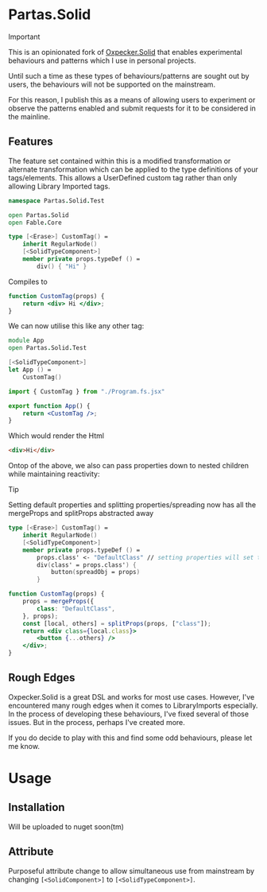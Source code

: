 # Partas.Solid

> [!IMPORTANT]
> This is an opinionated fork of [Oxpecker.Solid](https://github.com/lanayx/Oxpecker) that
> enables experimental behaviours and patterns which I use in personal projects.
> 
> Until such a time as these types of behaviours/patterns are sought out by users, the behaviours
> will not be supported on the mainstream.
> 
> For this reason, I publish this as a means of allowing users to experiment or observe the patterns
> enabled and submit requests for it to be considered in the mainline.

## Features

The feature set contained within this is a modified transformation or alternate transformation
which can be applied to the type definitions of your tags/elements. This allows a UserDefined custom tag rather than only allowing Library Imported tags.

```fsharp
namespace Partas.Solid.Test

open Partas.Solid
open Fable.Core

type [<Erase>] CustomTag() =
    inherit RegularNode()
    [<SolidTypeComponent>]
    member private props.typeDef () =
        div() { "Hi" }
```

Compiles to

```jsx
function CustomTag(props) {
    return <div> Hi </div>;
}
```

We can now utilise this like any other tag:

```fsharp
module App
open Partas.Solid.Test

[<SolidTypeComponent>]
let App () =
    CustomTag()
```
```jsx
import { CustomTag } from "./Program.fs.jsx"

export function App() {
    return <CustomTag />;
}
```

Which would render the Html

```html
<div>Hi</div>
```

Ontop of the above, we also can pass properties down to nested children while maintaining reactivity:

> [!TIP]
> Setting default properties and splitting properties/spreading now has all the mergeProps and splitProps abstracted away

```fsharp
type [<Erase>] CustomTag() =
    inherit RegularNode()
    [<SolidTypeComponent>]
    member private props.typeDef () =
        props.class' <- "DefaultClass" // setting properties will set the 'default'
        div(class' = props.class') {
            button(spreadObj = props)
        }
```
```jsx
function CustomTag(props) {
    props = mergeProps({
        class: "DefaultClass",
    }, props);
    const [local, others] = splitProps(props, ["class"]);
    return <div class={local.class}>
        <button {...others} />
    </div>;
}
```

## Rough Edges

Oxpecker.Solid is a great DSL and works for most use cases. However, I've encountered many rough edges when it comes to LibraryImports especially. In the process of developing these behaviours, I've fixed several of those issues. But in the process, perhaps I've created more.

If you do decide to play with this and find some odd behaviours, please let me know.

# Usage

## Installation

Will be uploaded to nuget soon(tm)

## Attribute

Purposeful attribute change to allow simultaneous use from mainstream by changing `[<SolidComponent>]` to `[<SolidTypeComponent>]`.
